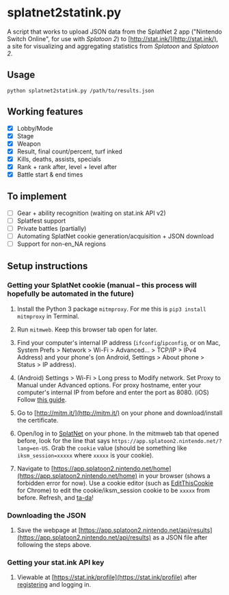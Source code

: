 # splatnet2statink.py

A script that works to upload JSON data from the SplatNet 2 app ("Nintendo Switch Online", for use with *Splatoon 2*) to [http://stat.ink/](http://stat.ink/), a site for visualizing and aggregating statistics from *Splatoon* and *Splatoon 2*.

## Usage
```
python splatnet2statink.py /path/to/results.json
```

## Working features
- [x] Lobby/Mode
- [x] Stage
- [x] Weapon
- [x] Result, final count/percent, turf inked
- [x] Kills, deaths, assists, specials
- [x] Rank + rank after, level + level after
- [x] Battle start & end times

## To implement
- [ ] Gear + ability recognition (waiting on stat.ink API v2)
- [ ] Splatfest support
- [ ] Private battles (partially)
- [ ] Automating SplatNet cookie generation/acquisition + JSON download
- [ ] Support for non-en_NA regions

## Setup instructions

### Getting your SplatNet cookie (manual – this process will hopefully be automated in the future)

1. Install the Python 3 package `mitmproxy`. For me this is `pip3 install mitmproxy` in Terminal.

2. Run `mitmweb`. Keep this browser tab open for later.

3. Find your computer's internal IP address (`ifconfig`/`ipconfig`, or on Mac, System Prefs > Network > Wi-Fi > Advanced… > TCP/IP > IPv4 Address) and your phone's (on Android, Settings > About phone > Status > IP address).

4. (Android) Settings > Wi-Fi > Long press to Modify network. Set Proxy to Manual under Advanced options. For proxy hostname, enter your computer's internal IP from before and enter the port as 8080.
(iOS) Follow [this guide](https://www.howtogeek.com/293676/how-to-configure-a-proxy-server-on-an-iphone-or-ipad/).

5. Go to [http://mitm.it/](http://mitm.it/) on your phone and download/install the certificate.

6. Open/log in to [SplatNet](https://play.google.com/store/apps/details?id=com.nintendo.znca&hl=en) on your phone. In the mitmweb tab that opened before, look for the line that says `https://app.splatoon2.nintendo.net/?lang=en-US`. Grab the `cookie` value (should be something like `iksm_session=xxxxx` where `xxxxx` is your cookie).

7. Navigate to [https://app.splatoon2.nintendo.net/home](https://app.splatoon2.nintendo.net/home) in your browser (shows a forbidden error for now). Use a cookie editor (such as [EditThisCookie](https://chrome.google.com/webstore/detail/editthiscookie/fngmhnnpilhplaeedifhccceomclgfbg?hl=en) for Chrome) to edit the cookie/iksm_session cookie to be `xxxxx` from before. Refresh, and [ta-da](https://i.imgur.com/UUoxEJS.png)!

### Downloading the JSON

1. Save the webpage at [https://app.splatoon2.nintendo.net/api/results](https://app.splatoon2.nintendo.net/api/results) as a JSON file after following the steps above.

### Getting your stat.ink API key

1. Viewable at [https://stat.ink/profile](https://stat.ink/profile) after [registering](https://stat.ink/register) and logging in.
